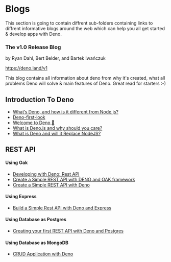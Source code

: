 # Blogs

This section is going to contain diffrent sub-folders containing links to diffrent informative blogs around the web which can help you all get started & develop apps with Deno.

### The v1.0 Release Blog

by Ryan Dahl, Bert Belder, and Bartek Iwańczuk

https://deno.land/v1

This blog contains all information about deno from why it's created, what all problems Deno will solve & main features of Deno. Great read for starters :-)

## Introduction To Deno

- [What’s Deno, and how is it different from Node.js?](https://blog.logrocket.com/what-is-deno/)
- [Deno-first-look](https://academind.com/learn/node-js/denojs-first-look/)
- [Welcome to Deno 🦕](https://blog.usejournal.com/welcome-to-deno-f2dc8f96f4ff)
- [What is Deno.js and why should you care?](https://dev.to/gregfletcher/what-is-deno-js-and-why-should-you-care-b26)
- [What is Deno and will it Replace NodeJS?](https://blog.bitsrc.io/what-is-deno-and-will-it-replace-nodejs-a13aa1734a74)

## REST API

#### Using Oak

- [Developing with Deno: Rest API](https://medium.com/swlh/developing-with-deno-rest-api-911cfc772c7f)
- [Create a Simple REST API with DENO and OAK framework](https://dev.to/nickolasbenakis/create-a-simple-rest-api-with-deno-and-oak-framework-2fna)
- [Create a Simple REST API with Deno](https://dev.to/r0b/create-a-simple-rest-api-with-deno-1cbc)

#### Using Express

- [Build a Simple Rest API with Deno and Express](https://levelup.gitconnected.com/build-a-simple-rest-api-with-deno-and-express-b0b62e52c230)

#### Using Database as Postgres

- [Creating your first REST API with Deno and Postgres](https://blog.logrocket.com/creating-your-first-rest-api-with-deno-and-postgres/)

#### Using Database as MongoDB

- [CRUD Application with Deno](https://blog.usejournal.com/crud-application-with-deno-adb438276428)
